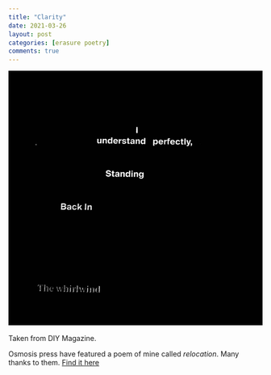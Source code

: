 ```yaml
---
title: "Clarity"
date: 2021-03-26
layout: post
categories: [erasure poetry]
comments: true
---
```


<img src="/assets/images/articles/2021/clarity.jpeg" class="responsive"><br>

Taken from DIY Magazine.

Osmosis press have featured a poem of mine called *relocation*. Many thanks to them. [Find it here](https://osmosispress.wordpress.com/2021/03/21/david-ralph-lewis-relocation/)
